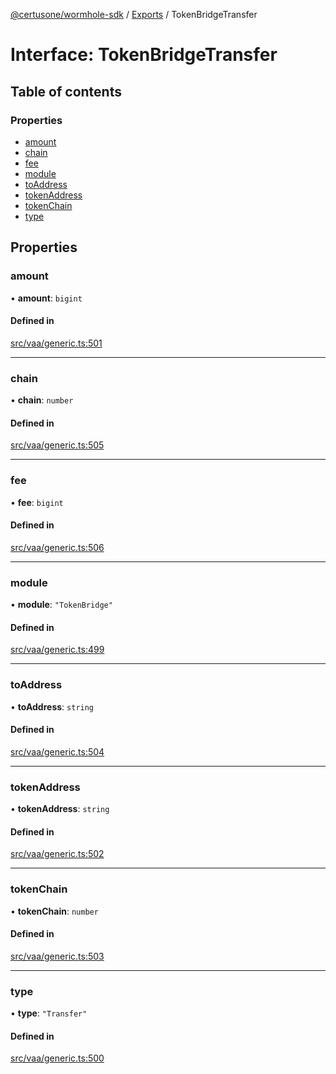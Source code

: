 [@certusone/wormhole-sdk](../README.md) / [Exports](../modules.md) / TokenBridgeTransfer

# Interface: TokenBridgeTransfer

## Table of contents

### Properties

- [amount](TokenBridgeTransfer.md#amount)
- [chain](TokenBridgeTransfer.md#chain)
- [fee](TokenBridgeTransfer.md#fee)
- [module](TokenBridgeTransfer.md#module)
- [toAddress](TokenBridgeTransfer.md#toaddress)
- [tokenAddress](TokenBridgeTransfer.md#tokenaddress)
- [tokenChain](TokenBridgeTransfer.md#tokenchain)
- [type](TokenBridgeTransfer.md#type)

## Properties

### amount

• **amount**: `bigint`

#### Defined in

[src/vaa/generic.ts:501](https://github.com/wormhole-foundation/wormhole/blob/7bc96a1e/sdk/js/src/vaa/generic.ts#L501)

___

### chain

• **chain**: `number`

#### Defined in

[src/vaa/generic.ts:505](https://github.com/wormhole-foundation/wormhole/blob/7bc96a1e/sdk/js/src/vaa/generic.ts#L505)

___

### fee

• **fee**: `bigint`

#### Defined in

[src/vaa/generic.ts:506](https://github.com/wormhole-foundation/wormhole/blob/7bc96a1e/sdk/js/src/vaa/generic.ts#L506)

___

### module

• **module**: ``"TokenBridge"``

#### Defined in

[src/vaa/generic.ts:499](https://github.com/wormhole-foundation/wormhole/blob/7bc96a1e/sdk/js/src/vaa/generic.ts#L499)

___

### toAddress

• **toAddress**: `string`

#### Defined in

[src/vaa/generic.ts:504](https://github.com/wormhole-foundation/wormhole/blob/7bc96a1e/sdk/js/src/vaa/generic.ts#L504)

___

### tokenAddress

• **tokenAddress**: `string`

#### Defined in

[src/vaa/generic.ts:502](https://github.com/wormhole-foundation/wormhole/blob/7bc96a1e/sdk/js/src/vaa/generic.ts#L502)

___

### tokenChain

• **tokenChain**: `number`

#### Defined in

[src/vaa/generic.ts:503](https://github.com/wormhole-foundation/wormhole/blob/7bc96a1e/sdk/js/src/vaa/generic.ts#L503)

___

### type

• **type**: ``"Transfer"``

#### Defined in

[src/vaa/generic.ts:500](https://github.com/wormhole-foundation/wormhole/blob/7bc96a1e/sdk/js/src/vaa/generic.ts#L500)
